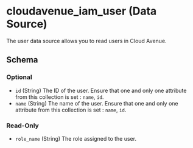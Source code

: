 # cloudavenue_iam_user (Data Source)

The user data source allows you to read users in Cloud Avenue.

## Schema

### Optional

- `id` (String) The ID of the user. Ensure that one and only one attribute from this collection is set : `name`, `id`.
- `name` (String) The name of the user. Ensure that one and only one attribute from this collection is set : `name`, `id`.

### Read-Only

- `role_name` (String) The role assigned to the user.
